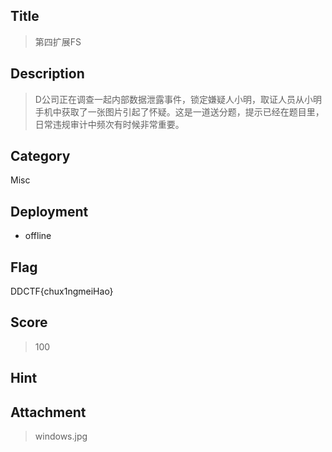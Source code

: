 ## Title

>  第四扩展FS

## Description

> D公司正在调查一起内部数据泄露事件，锁定嫌疑人小明，取证人员从小明手机中获取了一张图片引起了怀疑。这是一道送分题，提示已经在题目里，日常违规审计中频次有时候非常重要。

## Category

Misc

## Deployment

- offline

## Flag

DDCTF{chux1ngmeiHao}

## Score

> 100

## Hint

> 

## Attachment

> windows.jpg


